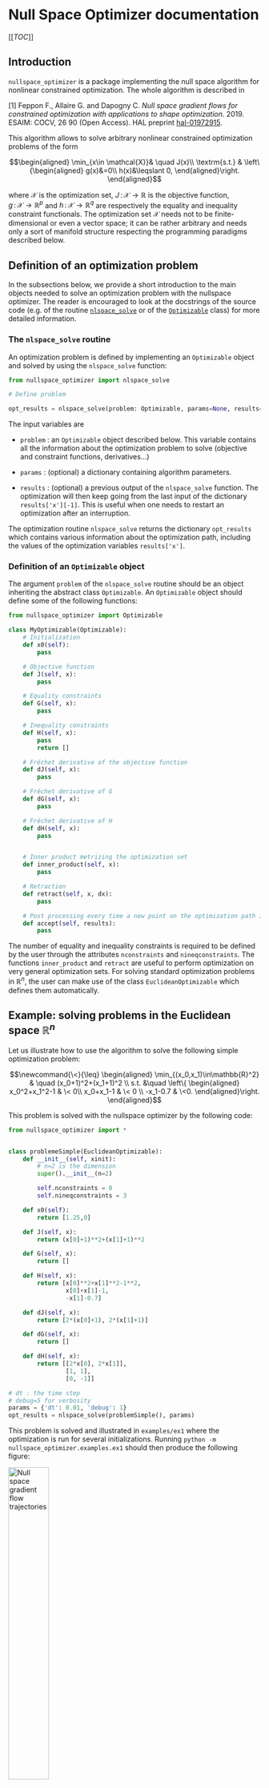 # Null Space Optimizer documentation

[[_TOC_]]

## Introduction

`nullspace_optimizer` is a package implementing the null space algorithm for nonlinear constrained
optimization. The whole algorithm is described in 

[1] Feppon F., Allaire G. and Dapogny C.
*Null space gradient flows for constrained optimization with applications to
 shape optimization.* 2019. ESAIM: COCV, 26 90 (Open Access). HAL preprint
 [hal-01972915](https://hal.archives-ouvertes.fr/hal-01972915/document).

This algorithm allows to solve arbitrary nonlinear constrained 
optimization problems of the form 


```math
\begin{aligned}
    \min_{x\in \mathcal{X}}&  \quad J(x)\\
    \textrm{s.t.} & \left\{\begin{aligned}
 g(x)&=0\\
 h(x)&\leqslant 0,
        \end{aligned}\right.
\end{aligned}
```

where $`\mathcal{X}`$ is the optimization set, $`J\,:\,\mathcal{X}\to \mathbb{R}`$ is the objective function,  
$`g\,:\,\mathcal{X}\rightarrow \mathbb{R}^p`$ and $`h\,:\,\mathcal{X}\rightarrow \mathbb{R}^q`$ are respectively the
 equality and inequality constraint functionals. The optimization set
$`\mathcal{X}`$ needs not to be finite-dimensional or even a vector space; it can be
rather arbitrary and needs only a sort of manifold structure respecting the
programming paradigms described below.

## Definition of an optimization problem

In the subsections below, we provide a short introduction to the main objects needed to solve an optimization problem with the nullspace optimizer. The reader is encouraged to look at the docstrings of the source code (e.g. of the routine [`nlspace_solve`](nullspace_optimizer/nullspace.py) or of the
 [`Optimizable`](nullspace_optimizer/optimizable.py) class) for more detailed information.

### The `nlspace_solve` routine

An optimization problem is defined by implementing an `Optimizable` object and solved by using the `nlspace_solve` function:

```python
from nullspace_optimizer import nlspace_solve

# Define problem

opt_results = nlspace_solve(problem: Optimizable, params=None, results=None)
```
The input variables are 
-  `problem` : an `Optimizable` object described below. This variable contains all the information about the optimization problem to solve (objective and constraint functions, derivatives...)
- `params`  : (optional) a dictionary containing algorithm parameters.

- `results` : (optional) a previous output of the `nlspace_solve` function. 
            The optimization will then keep going from the last input of
              the dictionary `results['x'][-1]`. This is useful when one needs to restart an optimization after an interruption.

The optimization routine `nlspace_solve` returns the dictionary `opt_results` which contains various information about the optimization path, including the values of the optimization variables `results['x']`.

### Definition of an `Optimizable` object

The argument `problem` of the `nlspace_solve` routine should be an object inheriting the abstract class `Optimizable`. An `Optimizable` object should define some of the following functions:
```python
from nullspace_optimizer import Optimizable

class MyOptimizable(Optimizable):
    # Initialization
    def x0(self):
        pass

    # Objective function
    def J(self, x):
        pass

    # Equality constraints
    def G(self, x):
        pass

    # Inequality constraints
    def H(self, x):
        pass
        return []

    # Fréchet derivative of the objective function
    def dJ(self, x):
        pass

    # Fréchet derivative of G
    def dG(self, x):
        pass

    # Fréchet derivative of H
    def dH(self, x):
        pass


    # Inner product metrizing the optimization set
    def inner_product(self, x):
        pass

    # Retraction 
    def retract(self, x, dx):
        pass

    # Post processing every time a new point on the optimization path is produced
    def accept(self, results):
        pass
```
The number of equality and inequality constraints is required to be defined by the user through
 the attributes `nconstraints` and `nineqconstraints`.
The functions `inner_product` and `retract` are useful to perform optimization on very general optimization sets. 
For solving standard optimization problems in $`\mathbb{R}^n`$, the user can make use
of the class `EuclideanOptimizable` which defines them automatically.

## Example: solving problems in the Euclidean space $`\mathbb{R}^n`$

Let us illustrate how to use the algorithm to solve the following simple optimization problem:
```math
\newcommand{\<}{\leq}
\begin{aligned} \min_{(x_0,x_1)\in\mathbb{R}^2} & \quad (x_0+1)^2+(x_1+1)^2 \\
s.t. &\quad  \left\{ \begin{aligned} x_0^2+x_1^2-1 & \< 0\\
                             x_0+x_1-1 & \< 0 \\
                             -x_1-0.7 & \<0.
                             \end{aligned}\right.
\end{aligned}
```

This problem is solved with the nullspace optimizer by the following code:

```python
from nullspace_optimizer import *


class problemeSimple(EuclideanOptimizable):
    def __init__(self, xinit):
        # n=2 is the dimension
        super().__init__(n=2)

        self.nconstraints = 0
        self.nineqconstraints = 3

    def x0(self):
        return [1.25,0]

    def J(self, x):
        return (x[0]+1)**2+(x[1]+1)**2

    def G(self, x):
        return []

    def H(self, x):
        return [x[0]**2+x[1]**2-1**2,
                x[0]+x[1]-1,
                -x[1]-0.7]

    def dJ(self, x):
        return [2*(x[0]+1), 2*(x[1]+1)]

    def dG(self, x):
        return []

    def dH(self, x):
        return [[2*x[0], 2*x[1]],
                [1, 1],
                [0, -1]]

# dt : the time step
# debug=5 for verbosity
params = {'dt': 0.01, 'debug': 1}
opt_results = nlspace_solve(problemSimple(), params)
```

This problem is solved and illustrated in `examples/ex1` where the optimization is run for several initializations. 
Running `python -m nullspace_optimizer.examples.ex1` should then produce the following figure:

<img src="nullspace.png" align="center" alt="Null space gradient flow trajectories" width="40%">

## Using the nullspace optimizer on general optimization sets 

This section provides more details about the algorithm and how it can be used for more involved applications than parameteric optimization, 
such as in PDE related problems (e.g. topology optimization).

### Short summary of the principle of the algorithm and tuning of optimization parameters

The basis of the method is to solve an Ordinary Differential Equation (so-called ''null-space gradient flow''),
```math
    \dot{x}(t) =-\alpha_J \xi_J(x(t))-\alpha_C\xi_C(x(t)),
```
which is able to solve the optimization problem above.

The direction
$`\xi_J(x(t))`$ is called the null space direction, it is the ''best'' locally feasible
descent direction for minimizing $`J`$ while locally respecting the constraints. 
The direction
$`\xi_C(x(t))`$ is called the range space direction, it makes the violated constraints
better satisfied and corrects unfeasible initializations. Optimization trajectories
always follow the best possible direction. The delicate part of
the method is to detect when to unstick a saturated constraint and to come back into
the interior of the feasible domain. Such is achieved thanks to the resolution of a
dual quadratic subproblem described in [1]. In the present implementation, this subproblem is solved by default with the open source 
library [cvxopt](https://cvxopt.org/) (but it can be changed to [osqp](https://osqp.org/) by setting 
`params['qp_solver']='osqp'` in the parameters passed to the `nlspace_solve` routine).

The parameter $`\alpha_J>0`$ tunes the rate at which the objective function values
decrease while not worsening the constraints.  The parameter $`\alpha_C>0`$ tunes the pace
at which the violation of the constraints decrease (it decreases along the continuous trajectory at a rate $`e^{-\alpha_C t}`$).
In principle, the success of the null-space gradient flow in finding local minimizers 
does not depend of the choice of these parameters, however setting them manually to custom values may sometimes help (e.g. if satisfying a constraint too quickly prevents to find good minimizers).
$`\alpha_J`$ and $`\alpha_C`$ can be be manually
affected by the user by setting `params['alphaJ']` and `params['alphaC']` to desired values
 treated as dimensionless coefficients (a value between 0.01 and 2 is
generally sufficient). It must then be understood that the optimizer will apply an
automatic rescaling to ensure that:
- the discretized null space step $`-\alpha_J \xi_J(x(t))\Delta t`$ has a length not larger than
  `params['alphaJ']*params['dt']`. The null space step is exactly of this length for
  the first `params['itnormalisation']` iterations (set by default to 1).
- the discretized range space step $`-\alpha_C \xi_C(x(t))\Delta t`$ of length not larger
  `params['alphaC']*params['dt']` for decreasing the violation of the constraints.

The actual values of $`\alpha_J`$ and $`\alpha_C`$ is automatically set by the
routines to make the above length requirement satisfied. A custom value of
$`\alpha_C`$ can be set for each constraint by setting this parameter to 1 and
assigning a value to `params['alphas']` instead.

### Optimization on general optimization sets 

The interface of the `nlspace_solve` function is designed to allow for optimization on
general sets respecting some manifold structure. One of the initial motivations of
this code was indeed to be used for topology optimization with the level set method
as illustrated in [1]. 

The programming paradigm corresponds to the ingredients illustrated on the following
figure:


<img src="manifold.png" align="center" alt="Manifold set" width="30%">


In order to solve an arbitrary optimization problem, it is sufficient that 
the following information be provided (as object methods)
by the supplied instance `problem` of an
`Optimizable` object: 
- `J` $`:\mathcal{X}\to\mathbb{R}`$, `G` $`:\mathcal{X}\to\mathbb{R}^p`$, `H` $`:\mathcal{X}\to\mathbb{R}^q`$
        objective functions, $`p`$ equality constraints and $`q`$ inequality constraints;
- `DJ` $`:\mathcal{X}\to\mathbb{R}^n`$, `DG` $`:\mathcal{X}\to\mathbb{R}^{p\times n}`$, `DH`$`\, : \,\Chi \to \R^{q\times n}`$: Fréchet derivatives of objective and
        constraints as functions.
Here,         $`n`$ is thought of as the dimension of the
        tangent space of $`\mathcal{X}`$ to `x` $`\in\mathcal{X}`$ (it does not need to remain constant along iterations). For such a given $`x`$, 
        `DJ(x)`$`^{T}`$`dx` is
 the variation of the objective function `J` at `x` along the tangent
 direction  `dx` $`\in \mathbb{R}^{n}`$;
- `inner_product` $`:\,\Chi\to \mathbb{R}^{n\times n}`$: local inner product needed for
        the computation of gradients. If $`A=`$ `inner_product(x)`, then  the gradients are given by
        $`\nabla`$`J(x)`$`:=A^{-1}`$`DJ(x)`, $`\nabla`$`g_i(x)`$`:=A^{-1}`$`Dg_i(x)`, 
        $`\nabla`$`h_j(x)`$`:=A^{-1}`$`Dh_j(x)`$`\in\R^{n}`$.
        Of course, $`A`$ must be a symmetric positive
        definite matrix.
- `retract` $`:\,\Chi\times \R^{n}\to \Chi`$: a *retraction* that
        converts the current point `x` and a tangent vector `dx`$`\in \R^{n}`$ into
        a new point  `retract(x,dx)`$`\in \Chi`$ on the manifold $`\Chi`$.
        This mapping must be compatible with the previous definitions of the derivatives
        `DJ`, `Dg_i` and `Dh_j` in the following sense:
           `J(retract(x,h*dx))=J(x)+ h * DJ(x)^{T}dx +o(h)` as `h`$`\rightarrow 0`$.
- `accept`: an optional function that is called by the optimization
        algorithm when the next point `x`$`\in\Chi`$ is accepted, which serves
        e.g. for saving current available information before proceeding to the next
        iteration.

The above ingredients constitute all the necessary information required by 
the null space algorithm and to be implemented according to the `Optimizable` interface.

Note that the variable $`x`$ 
does not need to be a vector (it can be 
for instance the  path to a file...), while $`dx`$ needs to be one.
 This programming paradigm allows to use the null space algorithm 
on a variety of applications. For instance, it was also used for 3D topology optimization
with various constraints in 

[2] Feppon, F., Allaire, G., Dapogny D. and Jolivet, P. *Topology optimization of
thermal fluid-structure systems using body-fitted meshes and parallel computing*
(2020). Journal of Computational Physics, 109574. HAL preprint [hal-02518207](https://hal.archives-ouvertes.fr/hal-02518207/document). 
